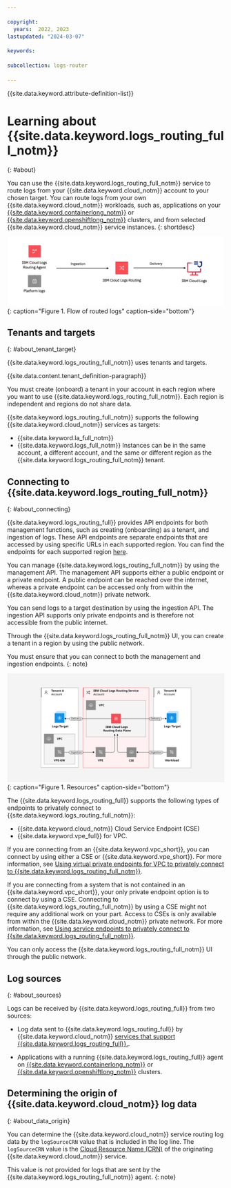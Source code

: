 ```yaml
---

copyright:
  years:  2022, 2023
lastupdated: "2024-03-07"

keywords:

subcollection: logs-router

---
```


{{site.data.keyword.attribute-definition-list}}

# Learning about {{site.data.keyword.logs_routing_full_notm}}
{: #about}

You can use the {{site.data.keyword.logs_routing_full_notm}} service to route logs from your {{site.data.keyword.cloud_notm}} account to your chosen target. You can route logs from your own {{site.data.keyword.cloud_notm}} workloads, such as, applications on your [{{site.data.keyword.containerlong_notm}}](/docs/containers) or [{{site.data.keyword.openshiftlong_notm}}](/docs/openshift) clusters, and from selected {{site.data.keyword.cloud_notm}} service instances.
{: shortdesc}


![Flow of routed logs](../images/get-started.png "Flow of routed logs"){: caption="Figure 1. Flow of routed logs" caption-side="bottom"}

## Tenants and targets
{: #about_tenant_target}

{{site.data.keyword.logs_routing_full_notm}} uses tenants and targets.

{{site.data.content.tenant_definition-paragraph}}

You must create (onboard) a tenant in your account in each region where you want to use {{site.data.keyword.logs_routing_full_notm}}. Each region is independent and regions do not share data.

{{site.data.keyword.logs_routing_full_notm}} supports the following {{site.data.keyword.cloud_notm}} services as targets:
- {{site.data.keyword.la_full_notm}}
- {{site.data.keyword.logs_full_notm}}
Instances can be in the same account, a different account, and the same or different region as the {{site.data.keyword.logs_routing_full_notm}} tenant.




## Connecting to {{site.data.keyword.logs_routing_full_notm}}
{: #about_connecting}

{{site.data.keyword.logs_routing_full}} provides API endpoints for both management functions, such as creating (onboarding) as a tenant, and ingestion of logs. These API endpoints are separate endpoints that are accessed by using specific URLs in each supported region. You can find the endpoints for each supported region [here](/docs/logs-router?topic=logs-router-endpoints).

You can manage {{site.data.keyword.logs_routing_full_notm}} by using the management API. The management API supports either a public endpoint or a private endpoint. A public endpoint can be reached over the internet, whereas a private endpoint can be accessed only from within the {{site.data.keyword.cloud_notm}} private network.

You can send logs to a target destination by using the ingestion API. The ingestion API supports only private endpoints and is therefore not accessible from the public internet.

Through the {{site.data.keyword.logs_routing_full_notm}} UI, you can create a tenant in a region by using the public network.

You must ensure that you can connect to both the management and ingestion endpoints.
{: note}


![Flow of routed logs](../images/Logs-Router-04--1.svg "Resources"){: caption="Figure 1. Resources" caption-side="bottom"}


The {{site.data.keyword.logs_routing_full}} supports the following types of endpoints to privately connect to {{site.data.keyword.logs_routing_full_notm}}:
- {{site.data.keyword.cloud_notm}} Cloud Service Endpoint (CSE)
- {{site.data.keyword.vpe_full}} for VPC.

If you are connecting from an {{site.data.keyword.vpc_short}}, you can connect by using either a CSE or {{site.data.keyword.vpe_short}}. For more information, see [Using virtual private endpoints for VPC to privately connect to {{site.data.keyword.logs_routing_full_notm}}](/docs/logs-router?topic=logs-router-vpe-connection&interface=api).

If you are connecting from a system that is not contained in an {{site.data.keyword.vpc_short}}, your only private endpoint option is to connect by using a CSE. Connecting to {{site.data.keyword.logs_routing_full_notm}} by using a CSE might not require any additional work on your part. Access to CSEs is only available from within the {{site.data.keyword.cloud_notm}} private network. For more information, see [Using service endpoints to privately connect to {{site.data.keyword.logs_routing_full_notm}}](/docs/logs-router?topic=logs-router-service-endpoints).

You can only access the {{site.data.keyword.logs_routing_full_notm}} UI through the public network.


## Log sources
{: #about_sources}

Logs can be received by {{site.data.keyword.logs_routing_full}} from two sources:

* Log data sent to {{site.data.keyword.logs_routing_full}} by {{site.data.keyword.cloud_notm}} [services that support {{site.data.keyword.logs_routing_full}}.](/docs/logs-router?topic=logs-router-cloud_services_locations).

* Applications with a running {{site.data.keyword.logs_routing_full}} agent on [{{site.data.keyword.containerlong_notm}}](/docs/containers) or [{{site.data.keyword.openshiftlong_notm}}](/docs/openshift) clusters.




## Determining the origin of {{site.data.keyword.cloud_notm}} log data
{: #about_data_origin}

You can determine the {{site.data.keyword.cloud_notm}} service routing log data by the `logSourceCRN` value that is included in the log line. The `logSourceCRN` value is the [Cloud Resource Name (CRN)](/docs/account?topic=account-crn) of the originating {{site.data.keyword.cloud_notm}} service.

This value is not provided for logs that are sent by the {{site.data.keyword.logs_routing_full_notm}} agent.
{: note}
